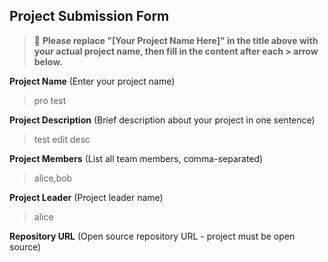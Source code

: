## Project Submission Form

> 📝 **Please replace "[Your Project Name Here]" in the title above with your actual project name, then fill in the content after each > arrow below.**

**Project Name** (Enter your project name)
>pro test

**Project Description** (Brief description about your project in one sentence)
>test edit desc

**Project Members** (List all team members, comma-separated)
>alice,bob

**Project Leader** (Project leader name)
>alice

**Repository URL** (Open source repository URL - project must be open source)
>